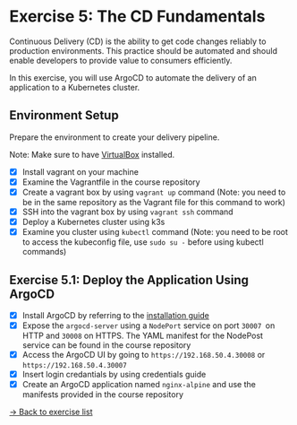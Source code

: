 # Exercise 5: The CD Fundamentals

Continuous Delivery (CD) is the ability to get code changes reliably to production environments. This practice should be automated and should enable developers to provide value to consumers efficiently.

In this exercise, you will use ArgoCD to automate the delivery of an application to a Kubernetes cluster.

## Environment Setup

Prepare the environment to create your delivery pipeline.

Note: Make sure to have [VirtualBox](https://www.virtualbox.org/wiki/Downloads) installed.

- [x] Install vagrant on your machine
- [x] Examine the Vagrantfile in the course repository
- [x] Create a vagrant box by using `vagrant up` command (Note: you need to be in the same repository as the Vagrant file for this command to work)
- [x] SSH into the vagrant box by using `vagrant ssh` command
- [x] Deploy a Kubernetes cluster using k3s
- [x] Examine you cluster using `kubectl` command (Note: you need to be root to access the kubeconfig file, use `sudo su -` before using kubectl commands)

## Exercise 5.1: Deploy the Application Using ArgoCD

- [x] Install ArgoCD by referring to the [installation guide](https://argoproj.github.io/argo-cd/getting_started/)
- [x] Expose the `argocd-server` using a `NodePort` service on port `30007 `on HTTP and `30008` on HTTPS. The YAML manifest for the NodePost service can be found in the course repository
- [x] Access the ArgoCD UI by going to `https://192.168.50.4.30008` or `https://192.168.50.4.30007`
- [x] Insert login credantials by using credentials guide
- [x] Create an ArgoCD application named `nginx-alpine` and use the manifests provided in the course repository

[-> Back to exercise list](../exercise_program.md)
